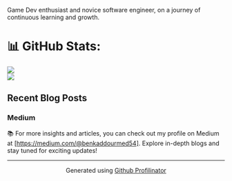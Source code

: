 

Game Dev enthusiast and novice software engineer, on a journey of continuous learning and growth.
# 📊 GitHub Stats:
![](https://github-readme-stats.vercel.app/api?username=Cizr&theme=dark&hide_border=false&include_all_commits=false&count_private=false)<br/>
![](https://github-readme-streak-stats.herokuapp.com/?user=Cizr&theme=dark&hide_border=false)<br/>

## Recent Blog Posts  


### Medium  
📚 For more insights and articles, you can check out my profile on Medium at [https://medium.com/@benkaddourmed54]. Explore in-depth blogs and stay tuned for exciting updates!  
  
---
<div align="center">Generated using <a href="https://profilinator.rishav.dev/" target="_blank">Github Profilinator</a></div>
